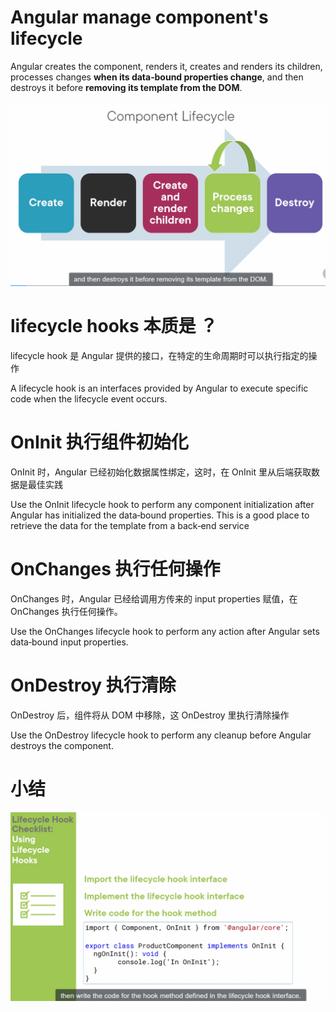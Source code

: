 # Angular manage component's lifecycle

Angular creates the component, renders it, creates and renders its children, processes changes **when its data‑bound properties change**, and then destroys it before **removing its template from the DOM**.

![](imgs\lifecycle1.png)

# lifecycle hooks 本质是 ？

lifecycle hook 是 Angular 提供的接口，在特定的生命周期时可以执行指定的操作

A lifecycle hook is an interfaces provided by Angular to execute specific code when the lifecycle event occurs.

# OnInit 执行组件初始化

OnInit 时，Angular 已经初始化数据属性绑定，这时，在 OnInit 里从后端获取数据是最佳实践

Use the OnInit lifecycle hook to perform any component initialization after Angular has initialized the data‑bound properties. This is a good place to retrieve the data for the template from a back‑end service

# OnChanges 执行任何操作

OnChanges 时，Angular 已经给调用方传来的 input properties 赋值，在 OnChanges 执行任何操作。

Use the OnChanges lifecycle hook to perform any action after Angular sets data‑bound input properties. 

# OnDestroy 执行清除

OnDestroy 后，组件将从 DOM 中移除，这 OnDestroy 里执行清除操作

Use the OnDestroy lifecycle hook to perform any cleanup before Angular destroys the component.

# 小结

![](imgs\lifecycle2.png)
